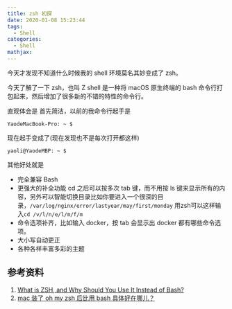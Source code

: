 ```yaml
---
title: zsh 初探
date: 2020-01-08 15:23:44
tags:
  - Shell
categories:
  - Shell
mathjax:
---
```


今天才发现不知道什么时候我的 shell 环境莫名其妙变成了 zsh。

今天了解了一下 zsh，也叫 Z shell 是一种将 macOS 原生终端的 bash 命令行打包起来，然后增加了很多新的不错的特性的命令行。

直观体会是 首先简洁，以前的我命令行起手是

```
YaodeMacBook-Pro: ~ $
```

现在起手变成了(现在发现也不是每次打开都这样)

```
yaoli@YaodeMBP: ~ $
```

其他好处就是

* 完全兼容 Bash
* 更强大的补全功能 cd 之后可以按多次 tab 键，而不用按 ls 键来显示所有的内容，另外可以智能切换目录比如你要进入一个很深的目录，`/var/log/nginx/error/lastyear/may/first/monday` 用zsh可以这样输入`cd /v/l/n/e/l/m/f/m`
* 命令选项补齐，比如输入 docker，按 tab 会显示出 docker 都有哪些命令选项。
* 大小写自动更正
* 各种各样丰富多彩的主题   


## 参考资料

1. [What is ZSH, and Why Should You Use It Instead of Bash?](https://www.howtogeek.com/362409/what-is-zsh-and-why-should-you-use-it-instead-of-bash/)
2. [mac 装了 oh my zsh 后比用 bash 具体好在哪儿？](https://www.zhihu.com/question/29977255)
